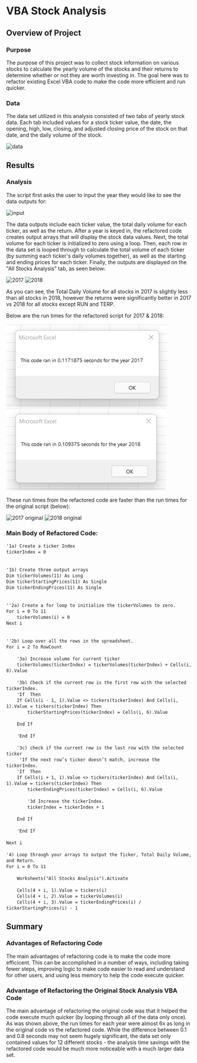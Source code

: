 # VBA Stock Analysis

## Overview of Project

### Purpose
The purpose of this project was to collect stock information on various stocks to calculate the yearly volume of the stocks and their returns to determine whether or not they are worth investing in.  The goal here was to refactor existing Excel VBA code to make the code more efficient and run quicker.  

### Data
The data set utilized in this analysis consisted of two tabs of yearly stock data.  Each tab included values for a stock ticker value, the date, the opening, high, low, closing, and adjusted closing price of the stock on that date, and the daily volume of the stock.

![data](https://user-images.githubusercontent.com/95199679/147530650-cd3c493b-f2bc-43fe-b066-3fb04f64fcb6.png)

## Results

### Analysis
The script first asks the user to input the year they would like to see the data outputs for:

![input](https://user-images.githubusercontent.com/95199679/147530380-96f166b8-1185-4d10-80aa-723d5d3402f3.png)

The data outputs include each ticker value, the total daily volume for each ticker, as well as the return.  After a year is keyed in, the refactored code creates output arrays that will display the stock data values.  Next, the total volume for each ticker is initialized to zero using a loop.  Then, each row in the data set is looped through to calculate the total volume of each ticker (by summing each ticker's daily volumes together), as well as the starting and ending prices for each ticker. Finally, the outputs are displayed on the "All Stocks Analysis" tab, as seen below:

![2017](https://user-images.githubusercontent.com/95199679/147529561-5359da47-2f12-4406-9e61-3b525454c930.png)
![2018](https://user-images.githubusercontent.com/95199679/147529565-ae1db261-22f0-44f3-90eb-32212ceebc5b.png)

As you can see, the Total Daily Volume for all stocks in 2017 is slightly less than all stocks in 2018, however the returns were significantly better in 2017 vs 2018 for all stocks except RUN and TERP.

Below are the run times for the refactored script for 2017 & 2018:

![VBA_Challenge_2017](https://github.com/bekkaross/stock-analysis/blob/main/Resources/VBA_Challenge_2017.png)
![VBA_Challenge_2018](https://github.com/bekkaross/stock-analysis/blob/main/Resources/VBA_Challenge_2018.png)

These run times from the refactored code are faster than the run times for the original script (below):

![2017 original](https://user-images.githubusercontent.com/95199679/147530331-92201a82-d957-4c15-9779-80ef20a4b4f5.png)
![2018 original](https://user-images.githubusercontent.com/95199679/147530335-7a57d5f2-ed9e-4cfd-aa0b-682f1d91cd5f.png)

### Main Body of Refactored Code:

    '1a) Create a ticker Index
    tickerIndex = 0
    

    '1b) Create three output arrays
    Dim tickerVolumes(11) As Long
    Dim tickerStartingPrices(11) As Single
    Dim tickerEndingPrices(11) As Single
    

    ''2a) Create a for loop to initialize the tickerVolumes to zero.
    For i = 0 To 11
        tickerVolumes(i) = 0
    Next i

        
    ''2b) Loop over all the rows in the spreadsheet.
    For i = 2 To RowCount
    
        '3a) Increase volume for current ticker
        tickerVolumes(tickerIndex) = tickerVolumes(tickerIndex) + Cells(i, 8).Value
        
        '3b) Check if the current row is the first row with the selected tickerIndex.
        'If  Then
        If Cells(i - 1, 1).Value <> tickers(tickerIndex) And Cells(i, 1).Value = tickers(tickerIndex) Then
            tickerStartingPrices(tickerIndex) = Cells(i, 6).Value

        End If
            
        'End If
        
        '3c) check if the current row is the last row with the selected ticker
         'If the next row’s ticker doesn’t match, increase the tickerIndex.
        'If  Then
        If Cells(i + 1, 1).Value <> tickers(tickerIndex) And Cells(i, 1).Value = tickers(tickerIndex) Then
            tickerEndingPrices(tickerIndex) = Cells(i, 6).Value
            
            '3d Increase the tickerIndex.
            tickerIndex = tickerIndex + 1

        End If
                    
        'End If
    
    Next i
    
    '4) Loop through your arrays to output the Ticker, Total Daily Volume, and Return.
    For i = 0 To 11
        
        Worksheets("All Stocks Analysis").Activate
        
        Cells(4 + i, 1).Value = tickers(i)
        Cells(4 + i, 2).Value = tickerVolumes(i)
        Cells(4 + i, 3).Value = tickerEndingPrices(i) / tickerStartingPrices(i) - 1

## Summary

### Advantages of Refactoring Code
The main advantages of refactoring code is to make the code more efficicent.  This can be accomplished in a number of ways, including taking fewer steps, improving logic to make code easier to read and understand for other users, and using less memory to help the code execute quicker.

### Advantage of Refactoring the Original Stock Analysis VBA Code
The main advantage of refactoring the original code was that it helped the code execute much quicker (by looping through all of the data only once).  As was shown above, the run times for each year were almost 6x as long in the original code vs the refactored code.  While the difference between 0.1 and 0.8 seconds may not seem hugely significant, the data set only contained values for 12 different stocks - the analysis time savings with the refactored code would be much more noticeable with a much larger data set.
